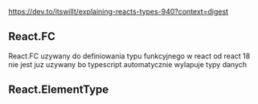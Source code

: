 https://dev.to/itswillt/explaining-reacts-types-940?context=digest

## React.FC

React.FC uzywany do definiowania typu funkcyjnego w react 
od react 18 nie jest juz uzywany bo typescript automatycznie wylapuje typy danych

## React.ElementType

